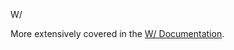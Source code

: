 W/

More extensively covered in the [W/ Documentation](https://www.whimsicalraps.com/pages/withtt).

